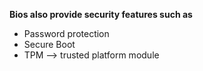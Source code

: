 
**Bios also provide security features such as**

* Password protection
* Secure Boot
* TPM --> trusted platform module